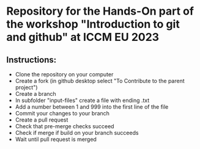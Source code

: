 # Repository for the Hands-On part of the workshop "Introduction to git and github" at ICCM EU 2023
## Instructions:
* Clone the repository on your computer
* Create a fork (in github desktop select "To Contribute to the parent project")
* Create a branch
* In subfolder "input-files" create a file with ending .txt
* Add a number between 1 and 999 into the first line of the file
* Commit your changes to your branch
* Create a pull request
* Check that pre-merge checks succeed
* Check if merge if build on your branch succeeds
* Wait until pull request is merged

